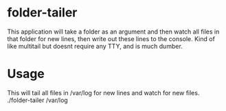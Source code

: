 # folder-tailer

This application will take a folder as an argument and then watch all files in that folder for new lines, then write out these lines to the console.
Kind of like multitail but doesnt require any TTY, and is much dumber.

# Usage

This will tail all files in /var/log for new lines and watch for new files.
./folder-tailer /var/log
